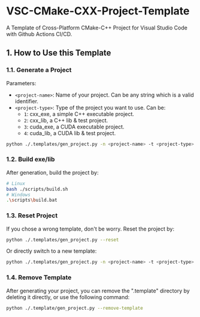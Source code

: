 # VSC-CMake-CXX-Project-Template
A Template of Cross-Platform CMake-C++ Project for Visual Studio Code with Github Actions CI/CD.

## 1. How to Use this Template

### 1.1. Generate a Project

Parameters:

- `<project-name>`: Name of your project. Can be any string which is a valid identifier.
- `<project-type>`: Type of the project you want to use. Can be:
  - `1`: cxx_exe, a simple C++ executable project.
  - `2`: cxx_lib, a C++ lib & test project.
  - `3`: cuda_exe, a CUDA executable project.
  - `4`: cuda_lib, a CUDA lib & test project.

```bash
python ./.templates/gen_project.py -n <project-name> -t <project-type>
```

### 1.2. Build exe/lib

After generation, build the project by:

```bash
# Linux
bash ./scripts/build.sh
# Windows
.\scripts\build.bat
```

### 1.3. Reset Project

If you chose a wrong template, don't be worry. Reset the project by:

```bash
python ./.templates/gen_project.py --reset
```

Or directly switch to a new template:

```bash
python ./.templates/gen_project.py -n <project-name> -t <project-type>
```

### 1.4. Remove Template

After generating your project, you can remove the ".template" directory by deleting it directly, or use the following command:

```bash
python ./.template/gen_project.py --remove-template
```
